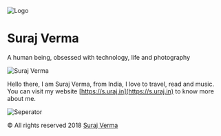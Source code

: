  ![Logo](https://s.uraj.in/image1.jpg "Suraj Verma") 

# Suraj Verma

A human being, obsessed with technology, life and photography


 ![Suraj Verma](https://s.uraj.in/image2.jpg  "Suraj Verma")

Hello there, I am Suraj Verma, from India, I love to travel, read and music. You can visit my website [https://s.uraj.in](https://s.uraj.in) to know more about me.

 ![Seperator](https://s.uraj.in/image3.png "Suraj Verma")

© All rights reserved 2018 [Suraj Verma](https://s.uraj.in)
